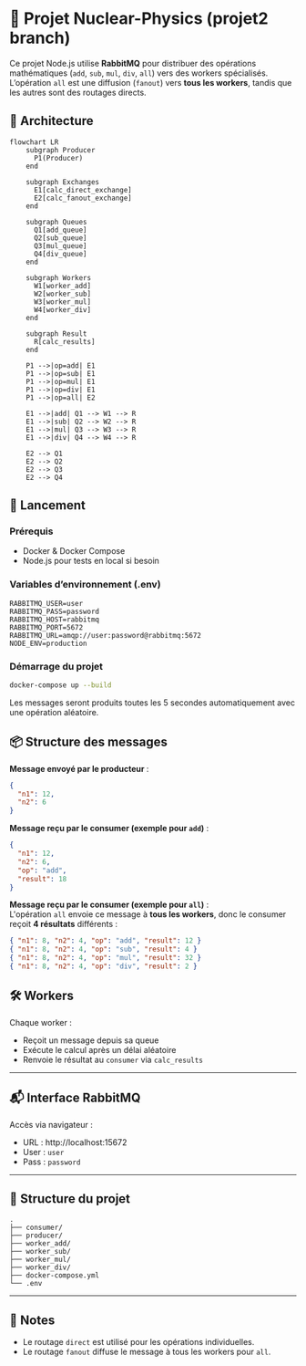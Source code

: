 # 🧮 Projet Nuclear-Physics (projet2 branch)

Ce projet Node.js utilise **RabbitMQ** pour distribuer des opérations mathématiques (`add`, `sub`, `mul`, `div`, `all`) vers des workers spécialisés. L’opération `all` est une diffusion (`fanout`) vers **tous les workers**, tandis que les autres sont des routages directs.

## 🔧 Architecture

```mermaid
flowchart LR
    subgraph Producer
      P1(Producer)
    end

    subgraph Exchanges
      E1[calc_direct_exchange]
      E2[calc_fanout_exchange]
    end

    subgraph Queues
      Q1[add_queue]
      Q2[sub_queue]
      Q3[mul_queue]
      Q4[div_queue]
    end

    subgraph Workers
      W1[worker_add]
      W2[worker_sub]
      W3[worker_mul]
      W4[worker_div]
    end

    subgraph Result
      R[calc_results]
    end

    P1 -->|op=add| E1
    P1 -->|op=sub| E1
    P1 -->|op=mul| E1
    P1 -->|op=div| E1
    P1 -->|op=all| E2

    E1 -->|add| Q1 --> W1 --> R
    E1 -->|sub| Q2 --> W2 --> R
    E1 -->|mul| Q3 --> W3 --> R
    E1 -->|div| Q4 --> W4 --> R

    E2 --> Q1
    E2 --> Q2
    E2 --> Q3
    E2 --> Q4
```

## 🚀 Lancement

### Prérequis

- Docker & Docker Compose
- Node.js pour tests en local si besoin

### Variables d’environnement (.env)

```env
RABBITMQ_USER=user
RABBITMQ_PASS=password
RABBITMQ_HOST=rabbitmq
RABBITMQ_PORT=5672
RABBITMQ_URL=amqp://user:password@rabbitmq:5672
NODE_ENV=production
```

### Démarrage du projet

```bash
docker-compose up --build
```

Les messages seront produits toutes les 5 secondes automatiquement avec une opération aléatoire.

## 📦 Structure des messages

**Message envoyé par le producteur** :

```json
{
  "n1": 12,
  "n2": 6
}
```

**Message reçu par le consumer (exemple pour `add`)** :

```json
{
  "n1": 12,
  "n2": 6,
  "op": "add",
  "result": 18
}
```

**Message reçu par le consumer (exemple pour `all`)** :  
L'opération `all` envoie ce message à **tous les workers**, donc le consumer reçoit **4 résultats** différents :

```json
{ "n1": 8, "n2": 4, "op": "add", "result": 12 }
{ "n1": 8, "n2": 4, "op": "sub", "result": 4 }
{ "n1": 8, "n2": 4, "op": "mul", "result": 32 }
{ "n1": 8, "n2": 4, "op": "div", "result": 2 }
```

## 🛠 Workers

Chaque worker :
- Reçoit un message depuis sa queue
- Exécute le calcul après un délai aléatoire
- Renvoie le résultat au `consumer` via `calc_results`

---

## 📬 Interface RabbitMQ

Accès via navigateur :
- URL : http://localhost:15672
- User : `user`
- Pass : `password`

---

## 📁 Structure du projet

```
.
├── consumer/
├── producer/
├── worker_add/
├── worker_sub/
├── worker_mul/
├── worker_div/
├── docker-compose.yml
└── .env
```

---

## 📖 Notes

- Le routage `direct` est utilisé pour les opérations individuelles.
- Le routage `fanout` diffuse le message à tous les workers pour `all`.
